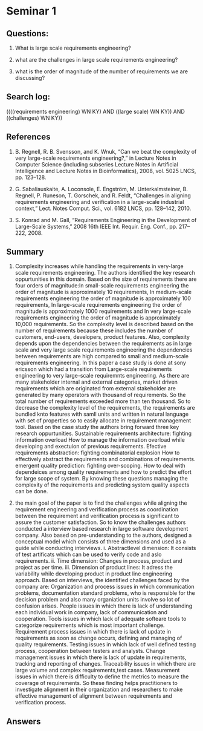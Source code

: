 # Seminar 1

## Questions:

1. What is large scale requirements engineering?

2. what are the challenges in large scale requirements engineering?

3. what is the order of magnitude of the number of requirements we are discussing?

## Search log:

((((requirements engineering) WN KY) AND ((large scale) WN KY)) AND ((challenges) WN KY)) 

## References

1. B. Regnell, R. B. Svensson, and K. Wnuk, “Can we beat the complexity of very large-scale requirements engineering?,” in Lecture Notes in Computer Science (including subseries Lecture Notes in Artificial Intelligence and Lecture Notes in Bioinformatics), 2008, vol. 5025 LNCS, pp. 123–128.

2. G. Sabaliauskaite, A. Loconsole, E. Engström, M. Unterkalmsteiner, B. Regnell, P. Runeson, T. Gorschek, and R. Feldt, “Challenges in aligning requirements engineering and verification in a large-scale industrial context,” Lect. Notes Comput. Sci., vol. 6182 LNCS, pp. 128–142, 2010.

3. S. Konrad and M. Gall, “Requirements Engineering in the Development of Large-Scale Systems,” 2008 16th IEEE Int. Requir. Eng. Conf., pp. 217–222, 2008.

 ## Summary

1. Complexity increases while handling the requirements in very-large scale requirements engineering. The authors identified the key research oppurtunities in this domain. 
   Based on the size of requirements there are four orders of magnitude:In small-scale requirements engineering the order of magnitude is approximately 10 requirements, In medium-scale requirements engineering the order of magnitude is approximately 100 requirements,
   In large-scale requirements engineering the order of magnitude is approximately 1000 requirements and In very large-scale requirements engineering the order of magnitude is approximately 10,000 requirements. So the complexity level is described based on the number of requirements  because these includes the number of customers, end-users, developers, product features.
   Also, complexity depends upon the dependencies between the requirements as in large scale and very large scale requirements engineering the dependencies between requirements are high compared to small and medium-scale requirements engineering. In this paper a case study is done at sony ericsson which had a transition from Large-scale requirements engineering to very large-scale requiremnts engineering.
   As there are many stakeholder internal and external categories, market driven requirements which are originated from external stakeholder are generated by many operators with thousand of requirements.
   So the total number of requirements exceeded more than ten thousand. So to decrease the complexity level of the requirements, the requirements are bundled knto features with samll units and written in natural language with set of properties so to easily allocate in requirement management tool.
   Based on the case study the authors bring forward three key research oppurtunities.
    Sustainable requirements architecture: fighting information overload
   How to manage the information overload while developing and exectuion of previous requirements.
    Efective requirements abstraction: fighting combinatorial explosion
   How to effectively abstract the requirements and combinations of requirements.
    emergent quality prediction: fighting over-scoping.
   How to deal with dependeices among quality requirements and how to predict the effort for large scope of system.
   By knowing these questions managing the complexity of the requirements and predicting system quality aspects can be done.
   
2. the main goal of the paper is to find the challenges while aligning the requirement engineering and verification process as coordination between the requirement and verification process is significant to assure the customer satisfaction. So to know the challenges authors conducted a interview based research in large software development company.
   Also based on pre-understanding to the authors, designed a conceptual model which consists of three dimensions and used as a guide while conducting interviews.
    i. Abstractlevel dimension: It consists of test artificats which can be used to verify code and aslo requirements.
    ii. Time dimension: Changes in process, product and project as per time.
    iii. Dimension of product lines: It adress the variability while developing product in product line engineering approach.
    Based on interviews, the identified challenges faced by the company are:
    Organization and process issues in which communication problems, documentation standard problems, who is responsible for the decision problem and also many organiation units involve so lot of confusion arises.
    People issues in which there is lack of understanding each individual work in company, lack of communication and cooperation.
    Tools issues in which lack of adequate softeare tools to categorize requirements which is most important challenge.
    Requirement process issues in which there is lack of update in requirements as soon as change occurs, defining and managing of quality requirements.
    Testing issues in which lack of well defined testing process, cooperation between testers and analysts.
    Change management issues in which there is lack of update in requirements, tracking and reporting of changes.
    Traceability issues in which there are large volume and complex requirements,test cases.
    Measurement issues in which there is difficulty to define the metrics to measure the coverage of requirements.
    So these finding helps practitioners to investigate alignment in their organization and researchers to make effective  management of alignment between requirements and verification process.
 
    
	
## Answers